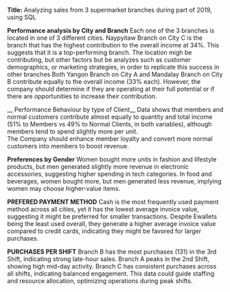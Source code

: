 __Title:__ Analyzing sales from 3 supermarket branches during part of 2019, using SQL

__Performance analysis by City and Branch__ 
Each one of the 3 branches is located in one of 3 different cities.
Naypyitaw Branch on City C is the branch that has the highest contribution to the overall income at 34%. 
This suggests that it is a top-performing branch. 
The location migh be contributing, but other factors but be analyzes such as customer demographics, or marketing strategies, in order to replicate
this success in other branches
Both Yangon Branch on City A and Mandalay Branch on City B contribute equally to the overall income (33% each). 
However, the company should determine if they are operating at their full potential or if there are opportunities to increase their contribution.

__ Performance Behaviour by type of Client__
Data shows that members and normal customers contribute almost equally to quantity and total income (51% to Members vs 49% to Normal Clients, in both variables), although members tend to spend slightly more per unit.	
The Company should enhance member loyalty and convert more normal customers into members to boost revenue.

__Preferences by Gender__
Women bought more units in fashion and lifestyle products,  but men generated slightly more revenue in electronic accessories, suggesting higher spending in tech categories.
In food and beverages, women bought more, but men generated less revenue,  implying women may choose higher-value items.

__PREFERED PAYMENT METHOD__
Cash is the most frequently used payment method across all cities,  yet it has the lowest average invoice value, suggesting it might be preferred for smaller transactions.
Despite Ewallets being the least used overall, they generate a higher average invoice value compared to credit cards, indicating they might be favored for larger purchases.


__PURCHASES PER SHIFT__
Branch B has the most purchases (131) in the 3rd Shift, indicating strong late-hour sales.
Branch A peaks in the 2nd Shift, showing high mid-day activity.
Branch C has consistent purchases across all shifts, indicating balanced engagement.
This data could guide staffing and resource allocation, optimizing operations during peak shifts.

